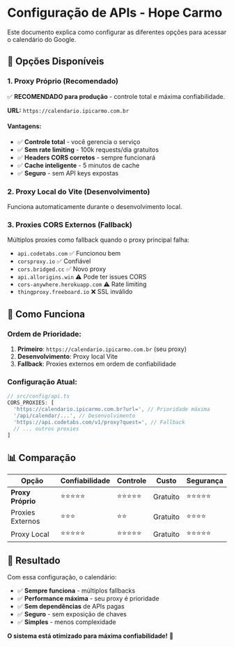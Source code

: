 # Configuração de APIs - Hope Carmo

Este documento explica como configurar as diferentes opções para acessar o calendário do Google.

## 🎯 Opções Disponíveis

### 1. Proxy Próprio (Recomendado)
✅ **RECOMENDADO para produção** - controle total e máxima confiabilidade.

**URL:** `https://calendario.ipicarmo.com.br`

#### Vantagens:
- ✅ **Controle total** - você gerencia o serviço
- ✅ **Sem rate limiting** - 100k requests/dia gratuitos  
- ✅ **Headers CORS corretos** - sempre funcionará
- ✅ **Cache inteligente** - 5 minutos de cache
- ✅ **Seguro** - sem API keys expostas

### 2. Proxy Local do Vite (Desenvolvimento)
Funciona automaticamente durante o desenvolvimento local.

### 3. Proxies CORS Externos (Fallback)
Múltiplos proxies como fallback quando o proxy principal falha:

- `api.codetabs.com` ✅ Funcionou bem
- `corsproxy.io` ✅ Confiável
- `cors.bridged.cc` ✅ Novo proxy
- `api.allorigins.win` ⚠️ Pode ter issues CORS
- `cors-anywhere.herokuapp.com` ⚠️ Rate limiting
- `thingproxy.freeboard.io` ❌ SSL inválido

## 🚀 Como Funciona

### Ordem de Prioridade:
1. **Primeiro**: `https://calendario.ipicarmo.com.br` (seu proxy)
2. **Desenvolvimento**: Proxy local Vite  
3. **Fallback**: Proxies externos em ordem de confiabilidade

### Configuração Atual:
```typescript
// src/config/api.ts
CORS_PROXIES: [
  'https://calendario.ipicarmo.com.br?url=', // Prioridade máxima
  '/api/calendar/...', // Desenvolvimento
  'https://api.codetabs.com/v1/proxy?quest=', // Fallback
  // ... outros proxies
]
```

## 📊 Comparação

| Opção | Confiabilidade | Controle | Custo | Segurança |
|-------|----------------|----------|-------|-----------|
| **Proxy Próprio** | ⭐⭐⭐⭐⭐ | ⭐⭐⭐⭐⭐ | Gratuito | ⭐⭐⭐⭐⭐ |
| Proxies Externos | ⭐⭐⭐ | ⭐⭐ | Gratuito | ⭐⭐⭐⭐ |
| Proxy Local | ⭐⭐⭐⭐⭐ | ⭐⭐⭐⭐⭐ | Gratuito | ⭐⭐⭐⭐⭐ |

## 🎉 Resultado

Com essa configuração, o calendário:
- ✅ **Sempre funciona** - múltiplos fallbacks
- ✅ **Performance máxima** - seu proxy é prioridade
- ✅ **Sem dependências** de APIs pagas
- ✅ **Seguro** - sem exposição de chaves
- ✅ **Simples** - menos complexidade

**O sistema está otimizado para máxima confiabilidade!** 🚀